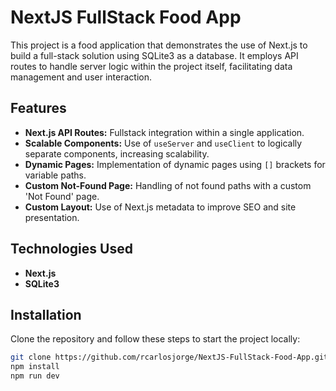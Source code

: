 # NextJS FullStack Food App

This project is a food application that demonstrates the use of Next.js to build a full-stack solution using SQLite3 as a database. It employs API routes to handle server logic within the project itself, facilitating data management and user interaction.

## Features

- **Next.js API Routes:** Fullstack integration within a single application.
- **Scalable Components:** Use of `useServer` and `useClient` to logically separate components, increasing scalability.
- **Dynamic Pages:** Implementation of dynamic pages using `[]` brackets for variable paths.
- **Custom Not-Found Page:** Handling of not found paths with a custom 'Not Found' page.
- **Custom Layout:** Use of Next.js metadata to improve SEO and site presentation.

## Technologies Used

- **Next.js**
- **SQLite3**
  
## Installation

Clone the repository and follow these steps to start the project locally:

```bash
git clone https://github.com/rcarlosjorge/NextJS-FullStack-Food-App.git
npm install
npm run dev
